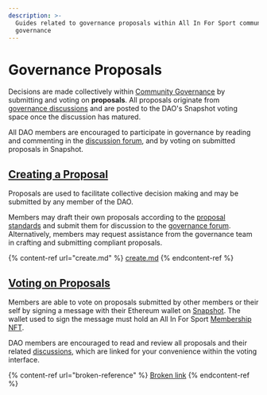 ```yaml
---
description: >-
  Guides related to governance proposals within All In For Sport community
  governance
---
```


# Governance Proposals

Decisions are made collectively within [Community Governance](../) by submitting and voting on **proposals**. All proposals originate from [governance discussions](../discussion/) and are posted to the DAO's Snapshot voting space once the discussion has matured.

All DAO members are encouraged to participate in governance by reading and commenting in the [discussion forum](../discussion/forum.md), and by voting on submitted proposals in Snapshot.

## [Creating a Proposal](create.md)

Proposals are used to facilitate collective decision making and may be submitted by any member of the DAO.

Members may draft their own proposals according to the [proposal standards](https://state.allinforsport.org/policies/proposals) and submit them for discussion to the [governance forum](../discussion/forum.md). Alternatively, members may request assistance from the governance team in crafting and submitting compliant proposals.

{% content-ref url="create.md" %}
[create.md](create.md)
{% endcontent-ref %}

## [Voting on Proposals](broken-reference)

Members are able to vote on proposals submitted by other members or their self by signing a message with their Ethereum wallet on [Snapshot](https://snapshot.org/#/allinforsport.eth). The wallet used to sign the message must hold an All In For Sport [Membership NFT](https://state.allinforsport.org/policies/membership).

DAO members are encouraged to read and review all proposals and their related [discussions](../discussion/), which are linked for your convenience within the voting interface.

{% content-ref url="broken-reference" %}
[Broken link](broken-reference)
{% endcontent-ref %}
